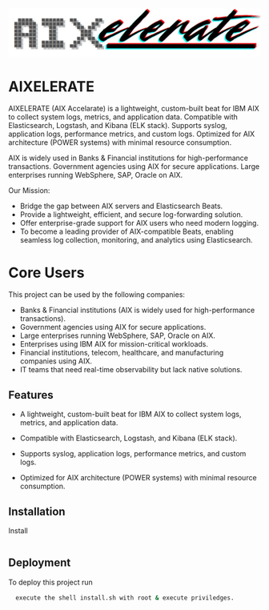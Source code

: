 


![Logo](https://github.com/kaustubhyerkade/AIXelerate/blob/main/images/logo_aixelerate.jpg)


# AIXELERATE 

AIXELERATE (AIX Accelarate) is a lightweight, custom-built beat for IBM AIX to collect system logs, metrics, and application data. Compatible with Elasticsearch, Logstash, and Kibana (ELK stack). Supports syslog, application logs, performance metrics, and custom logs. Optimized for AIX architecture (POWER systems) with minimal resource consumption.

AIX is widely used in Banks & Financial institutions for high-performance transactions. Government agencies using AIX for secure applications. Large enterprises running WebSphere, SAP, Oracle on AIX.

Our Mission:

- Bridge the gap between AIX servers and Elasticsearch Beats. 
- Provide a lightweight, efficient, and secure log-forwarding solution. 
- Offer enterprise-grade support for AIX users who need modern logging.
- To become a leading provider of AIX-compatible Beats, enabling seamless log collection, monitoring, and analytics using Elasticsearch.

# Core Users

This project can be used by the following companies:

- Banks & Financial institutions (AIX is widely used for high-performance transactions). 
- Government agencies using AIX for secure applications. 
- Large enterprises running WebSphere, SAP, Oracle on AIX.
- Enterprises using IBM AIX for mission-critical workloads.
- Financial institutions, telecom, healthcare, and manufacturing companies using AIX.
- IT teams that need real-time observability but lack native solutions.

 
## Features


- A lightweight, custom-built beat for IBM AIX to collect system logs, metrics, and application data.

- Compatible with Elasticsearch, Logstash, and Kibana (ELK stack).

- Supports syslog, application logs, performance metrics, and custom logs.

- Optimized for AIX architecture (POWER systems) with minimal resource consumption.

## Installation

Install 

```bash

```
    
## Deployment

To deploy this project run

```bash
  execute the shell install.sh with root & execute priviledges. 
```




